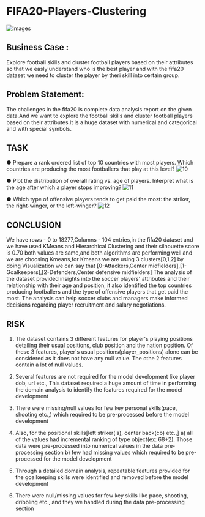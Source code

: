 # FIFA20-Players-Clustering
![images](https://github.com/athulb11/FIFA20-Players-Clustering/assets/166158616/663df84f-fb5d-4fc9-9c7e-fc445bacfc0a)

## Business Case :
Explore football skills and cluster football players based on their attributes so that we easly understand who is the best player and with the fifa20 dataset we need to cluster the player by theri skill into certain group.

## Problem Statement:
The challenges in the fifa20 is complete data analysis report on the given data.And we want to explore the football skills and cluster football players based on their attributes.It is a huge dataset with numerical and categorical and with special symbols.
## TASK
● Prepare a rank ordered list of top 10 countries with most players. Which countries are producing the most footballers that play at this level?
![10](https://github.com/athulb11/FIFA20-Players-Clustering/assets/166158616/a516b46e-da14-4ee9-b609-606aac5ea901)

● Plot the distribution of overall rating vs. age of players. Interpret what is the age after which a player stops improving?
![11](https://github.com/athulb11/FIFA20-Players-Clustering/assets/166158616/48e2eb9c-4145-4ab6-bcaa-a2a8a302e42b)

● Which type of offensive players tends to get paid the most: the striker, the right-winger, or the left-winger?
![12](https://github.com/athulb11/FIFA20-Players-Clustering/assets/166158616/c4fdca70-5034-44e4-8416-f0ec04afddb4)

## CONCLUSION
We have rows - 0 to 18277,Columns - 104 entries,in the fifa20 dataset and we have used KMeans and Hierarchical Clustering and their silhouette score is 0.70 both values are same,and both algorithms are performing well and we are choosing Kmeans,for Kmeans we are using 3 clusters[0,1,2] by doing Visualization we can say that [0-Attackers,Center midfielders],[1-Goalkeepers],[2-Defenders,Center defensive midfielders]
The analysis of the dataset provided insights into the soccer players' attributes and their relationship with their age and position, it also identified the top countries producing footballers and the type of offensive players that get paid the most. The analysis can help soccer clubs and managers make informed decisions regarding player recruitment and salary negotiations.

## RISK
1) The dataset contains 3 different features for player's playing positions detailing their usual positions, club position and the nation position. Of these 3 features, player's usual positions(player_positions) alone can be considered as it does not have any null value. The othe 2 features contain a lot of null values.

2) Several features are not required for the model development like player dob, url etc., This dataset required a huge amount of time in performing the domain analysis to identify the features required for the model development

3) There were missing/null values for few key personal skills(pace, shooting etc.,) which required to be pre-processed before the model development

4) Also, for the positional skills[left striker(ls), center back(cb) etc.,] a) all of the values had incremental ranking of type object(ex: 68+2). Those data were pre-processed into numerical values in the data pre-processing section b) few had missing values which required to be pre-processed for the model development

5) Through a detailed domain analysis, repeatable features provided for the goalkeeping skills were identified and removed before the model development

6) There were null/missing values for few key skills like pace, shooting, dribbling etc., and they we handled during the data pre-processing section
​
